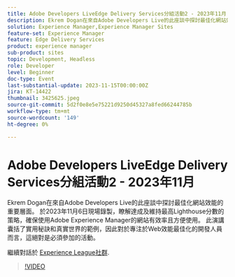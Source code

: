 ```yaml
---
title: Adobe Developers LiveEdge Delivery Services分組活動2 - 2023年11月
description: Ekrem Dogan在來自Adobe Developers Live的此座談中探討最佳化網站效能的重要層面。 於2023年11月6日現場錄製，瞭解達成及維持最高Lighthouse分數的策略，確保使用Adobe Experience Manager的網站有效率且方便使用。 此演講囊括了實用秘訣和真實世界的範例，因此對於專注於Web效能最佳化的開發人員而言，這絕對是必須參加的活動。
solution: Experience Manager,Experience Manager Sites
feature-set: Experience Manager
feature: Edge Delivery Services
product: experience manager
sub-product: sites
topic: Development, Headless
role: Developer
level: Beginner
doc-type: Event
last-substantial-update: 2023-11-15T00:00:00Z
jira: KT-14422
thumbnail: 3425625.jpeg
source-git-commit: 5d2f0e8e5e75221d9250d45327a8fed66244785b
workflow-type: tm+mt
source-wordcount: '149'
ht-degree: 0%

---
```



# Adobe Developers LiveEdge Delivery Services分組活動2 - 2023年11月

Ekrem Dogan在來自Adobe Developers Live的此座談中探討最佳化網站效能的重要層面。 於2023年11月6日現場錄製，瞭解達成及維持最高Lighthouse分數的策略，確保使用Adobe Experience Manager的網站有效率且方便使用。 此演講囊括了實用秘訣和真實世界的範例，因此對於專注於Web效能最佳化的開發人員而言，這絕對是必須參加的活動。

繼續對話於 [Experience League社群](https://adobe.ly/3rC7TTm).

>[!VIDEO](https://video.tv.adobe.com/v/3425625/?learn=on)